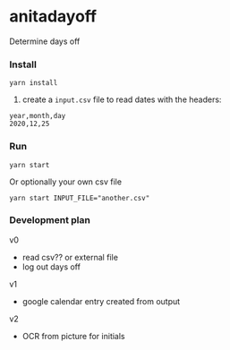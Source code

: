 # anitadayoff
Determine days off 

### Install
```
yarn install
```
1. create a `input.csv` file to read dates with the headers:
```
year,month,day
2020,12,25
```

### Run
```
yarn start
```

Or optionally your own csv file
```
yarn start INPUT_FILE="another.csv"
```

### Development plan
v0
- read csv?? or external file
- log out days off

v1
- google calendar entry created from output

v2
- OCR from picture for initials
